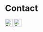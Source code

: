 # Contact


<div style="display=flex">
  <a href="https://discord.com/users/736472505224527902">
    <img alt="Discord" src="https://assets-global.website-files.com/6257adef93867e50d84d30e2/636e0a69f118df70ad7828d4_icon_clyde_blurple_RGB.svg" height="25px"/>
  </a>
  <a href="mailto:pioooop2@gmail.com">
    <img alt="Gmail" src="https://upload.wikimedia.org/wikipedia/commons/7/7e/Gmail_icon_%282020%29.svg" height="25px"/>
  </a>
</div>
